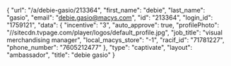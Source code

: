 {
    "url": "\/a\/debie-gasio\/213364",
    "first_name": "debie",
    "last_name": "gasio",
    "email": "debie.gasio@macys.com",
    "id": "213364",
    "login_id": "1759121",
    "data": {
        "incentive": "3",
        "auto_approve": true,
        "profilePhoto": "\/\/sitecdn.tvpage.com\/player\/logos\/default_profile.jpg",
        "job_title": "visual merchandising manager",
        "local_macys_store": "-1",
        "racif_id": "71781227",
        "phone_number": "7605212477"
    },
    "type": "captivate",
    "layout": "ambassador",
    "title": "debie gasio"
}